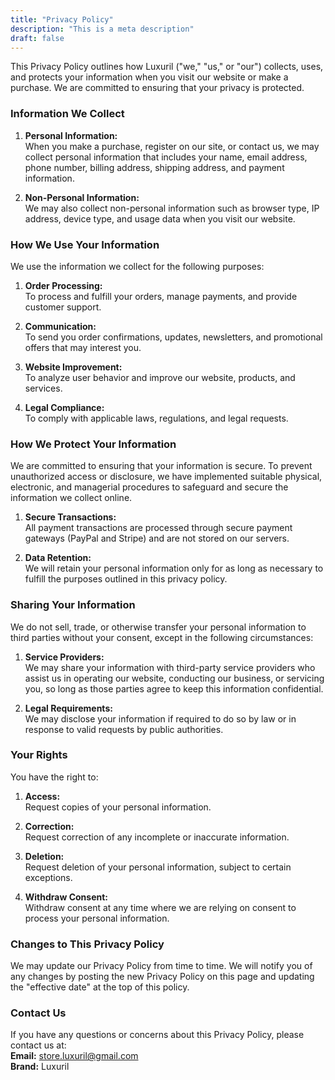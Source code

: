 ```yaml
---
title: "Privacy Policy"
description: "This is a meta description"
draft: false
---
```


This Privacy Policy outlines how Luxuril ("we," "us," or "our") collects, uses, and protects your information when you visit our website or make a purchase. We are committed to ensuring that your privacy is protected.

### Information We Collect

1. **Personal Information:**  
   When you make a purchase, register on our site, or contact us, we may collect personal information that includes your name, email address, phone number, billing address, shipping address, and payment information.

2. **Non-Personal Information:**  
   We may also collect non-personal information such as browser type, IP address, device type, and usage data when you visit our website.

### How We Use Your Information

We use the information we collect for the following purposes:

1. **Order Processing:**  
   To process and fulfill your orders, manage payments, and provide customer support.

2. **Communication:**  
   To send you order confirmations, updates, newsletters, and promotional offers that may interest you.

3. **Website Improvement:**  
   To analyze user behavior and improve our website, products, and services.

4. **Legal Compliance:**  
   To comply with applicable laws, regulations, and legal requests.

### How We Protect Your Information

We are committed to ensuring that your information is secure. To prevent unauthorized access or disclosure, we have implemented suitable physical, electronic, and managerial procedures to safeguard and secure the information we collect online.

1. **Secure Transactions:**  
   All payment transactions are processed through secure payment gateways (PayPal and Stripe) and are not stored on our servers.

2. **Data Retention:**  
   We will retain your personal information only for as long as necessary to fulfill the purposes outlined in this privacy policy.

### Sharing Your Information

We do not sell, trade, or otherwise transfer your personal information to third parties without your consent, except in the following circumstances:

1. **Service Providers:**  
   We may share your information with third-party service providers who assist us in operating our website, conducting our business, or servicing you, so long as those parties agree to keep this information confidential.

2. **Legal Requirements:**  
   We may disclose your information if required to do so by law or in response to valid requests by public authorities.

### Your Rights

You have the right to:

1. **Access:**  
   Request copies of your personal information.

2. **Correction:**  
   Request correction of any incomplete or inaccurate information.

3. **Deletion:**  
   Request deletion of your personal information, subject to certain exceptions.

4. **Withdraw Consent:**  
   Withdraw consent at any time where we are relying on consent to process your personal information.

### Changes to This Privacy Policy

We may update our Privacy Policy from time to time. We will notify you of any changes by posting the new Privacy Policy on this page and updating the "effective date" at the top of this policy.

### Contact Us

If you have any questions or concerns about this Privacy Policy, please contact us at:  
**Email:** store.luxuril@gmail.com  
**Brand:** Luxuril
